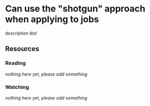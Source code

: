 # Can use the "shotgun" approach when applying to jobs
_description tbd_
## Resources
### Reading
_nothing here yet, please add something_
### Watching
_nothing here yet, please add something_
